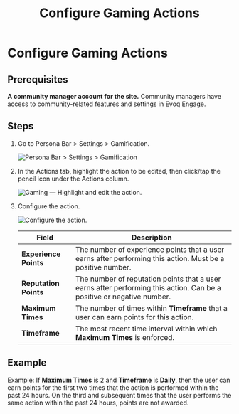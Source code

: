 ﻿---
uid: configure-gaming-actions
topic: configure-gaming-actions
locale: en
title: Configure Gaming Actions
dnneditions: Evoq Engage
dnnversion: 09.02.00
parent-topic: gamification
related-topics: configure-gaming-privileges,create-badge,edit-badge,delete-badge
---

# Configure Gaming Actions

## Prerequisites

**A community manager account for the site.** Community managers have access to community-related features and settings in Evoq Engage.

## Steps

1.  Go to Persona Bar \> Settings \> Gamification.
    
    ![Persona Bar > Settings > Gamification](/images/scr-pbar-mod-Settings-E91.png)
    
2.  In the Actions tab, highlight the action to be edited, then click/tap the pencil icon under the Actions column.
    
      
    
    ![Gaming — Highlight and edit the action.](/images/scr-Gaming-ActionsActions-Edit.png)
    
      
    
3.  Configure the action.
    
      
    
    ![Configure the action.](/images/scr-Gaming-ActionsEdit.png)
    
      
    
    |**Field**|**Description**|
    |---|---|
    |**Experience Points**|The number of experience points that a user earns after performing this action. Must be a positive number.|
    |**Reputation Points**|The number of reputation points that a user earns after performing this action. Can be a positive or negative number.|
    |**Maximum Times**|The number of times within **Timeframe** that a user can earn points for this action.|
    |**Timeframe**|The most recent time interval within which **Maximum Times** is enforced.|
    

## Example

Example: If **Maximum Times** is 2 and **Timeframe** is **Daily**, then the user can earn points for the first two times that the action is performed within the past 24 hours. On the third and subsequent times that the user performs the same action within the past 24 hours, points are not awarded.
